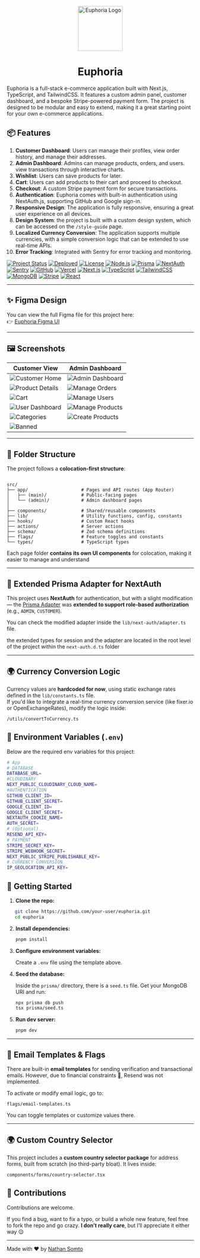 


<div align="center">
  <img src="./readme_assets/logo.svg" alt="Euphoria Logo" width="120" height="120" />
   <h1>Euphoria</h1>
</div>



Euphoria is a full-stack e-commerce application built with Next.js, TypeScript, and TailwindCSS. It features a custom admin panel, customer dashboard, and a bespoke Stripe-powered payment form. The project is designed to be modular and easy to extend, making it a great starting point for your own e-commerce applications.
## 📦 Features
1. **Customer Dashboard**: Users can manage their profiles, view order history, and manage their addresses.
2. **Admin Dashboard**: Admins can manage products, orders, and users. view transactions through interactive charts.
3. **Wishlist**: Users can save products for later.
4. **Cart**: Users can add products to their cart and proceed to checkout.
5. **Checkout**: A custom Stripe payment form for secure transactions.
6. **Authentication**: Euphoria comes with built-in authentication using NextAuth.js, supporting GitHub and Google sign-in.
7. **Responsive Design**: The application is fully responsive, ensuring a great user experience on all devices.
8. **Design System**: the project is built with a custom design system, which can be accessed on the `/style-guide` page.
9. **Localized Currency Conversion**: The application supports multiple currencies, with a simple conversion logic that can be extended to use real-time APIs.
10. **Error Tracking**: Integrated with Sentry for error tracking and monitoring.


[![Project Status](https://img.shields.io/badge/status-active-brightgreen)](#)
[![Deployed](https://img.shields.io/badge/deployed-yes-brightgreen)](#)
[![License](https://img.shields.io/badge/license-MIT-blue)](#)
[![Node.js](https://img.shields.io/badge/Node.js-339933?logo=nodedotjs&logoColor=white)](#)
[![Prisma](https://img.shields.io/badge/Prisma-2D3748?logo=prisma&logoColor=white)](#)
[![NextAuth](https://img.shields.io/badge/NextAuth-4B5563?logo=nextdotjs&logoColor=white)](#)
[![Sentry](https://img.shields.io/badge/Sentry-6B7280?logo=sentry&logoColor=white)](#)
[![GitHub](https://img.shields.io/badge/GitHub-181717?logo=github&logoColor=white)](#)
[![Vercel](https://img.shields.io/badge/Vercel-000000?logo=vercel&logoColor=white)](#)
[![Next.js](https://img.shields.io/badge/built%20with-Next.js-000?logo=nextdotjs)](#)
[![TypeScript](https://img.shields.io/badge/TypeScript-blue?logo=typescript)](#)
[![TailwindCSS](https://img.shields.io/badge/TailwindCSS-06B6D4?logo=tailwindcss&logoColor=white)](#)
[![MongoDB](https://img.shields.io/badge/MongoDB-4EA94B?logo=mongodb&logoColor=white)](#)
[![Stripe](https://img.shields.io/badge/Stripe-635bff?logo=stripe&logoColor=white)](#)
[![React](https://img.shields.io/badge/React-20232A?logo=react&logoColor=61DAFB)](#)

---

## ✨ Figma Design

You can view the full Figma file for this project here:  
👉 [Euphoria Figma UI](https://www.figma.com/design/ROjzTzngj2JX1NtXnzMCEC/Euphoria---Ecommerce--Apparels--Website-Template--Community-?node-id=0-1&p=f&t=jJ7jXomKTTvfcxSg-0)

---


## 🖼️ Screenshots

| Customer View                                         | Admin Dashboard                                       |
| ----------------------------------------------------- | ----------------------------------------------------- |
| ![Customer Home](./readme_assets/shop.png)     | ![Admin Dashboard](./readme_assets/admin-dashboard.png) |
| ![Product Details](./readme_assets/details.png) | ![Manage Orders](./readme_assets/orders.png)      |
| ![Cart](./readme_assets/cart.png)          | ![Manage Users](./readme_assets/customers.png)        |
| ![User Dashboard](./readme_assets/dashboard.png) |     ![Manage Products](./readme_assets/products.png)  |
| ![Categories](./readme_assets/categories.png)         | ![Create Products](./readme_assets/create-products.png) |
| ![Banned](./readme_assets/banned.png)         | |
---
## 📁 Folder Structure

The project follows a **colocation-first structure**:

```

src/
├── app/                    # Pages and API routes (App Router)
│   ├── (main)/             # Public-facing pages
│   └── (admin)/            # Admin dashboard pages
│
├── components/             # Shared/reusable components
├── lib/                    # Utility functions, config, constants
├── hooks/                  # Custom React hooks
├── actions/                # Server actions
├── schema/                 # Zod schema definitions
├── flags/                  # Feature toggles and constants
└── types/                  # TypeScript types

```

Each page folder **contains its own UI components** for colocation, making it easier to manage and understand

---

## 🔐 Extended Prisma Adapter for NextAuth

This project uses **NextAuth** for authentication, but with a slight modification — the [Prisma Adapter](https://authjs.dev/reference/adapter/prisma) was **extended to support role-based authorization** (e.g., `ADMIN`, `CUSTOMER`).  

You can check the modified adapter inside the `lib/next-auth/adapter.ts` file.

the extended types for session and the adapter are located in the root level of the project within the `next-auth.d.ts` folder

---

## 🌍 Currency Conversion Logic

Currency values are **hardcoded for now**, using static exchange rates defined in the `lib/constants.ts` file.  
If you'd like to integrate a real-time currency conversion service (like fixer.io or OpenExchangeRates), modify the logic inside:

```
/utils/convertToCurrency.ts
```



## 📜 Environment Variables (`.env`)

Below are the required env variables for this project:

```bash
# App
# DATABASE 
DATABASE_URL=
#CLOUDINARY
NEXT_PUBLIC_CLOUDINARY_CLOUD_NAME=
#AUTHENTICATION
GITHUB_CLIENT_ID=
GITHUB_CLIENT_SECRET=
GOOGLE_CLIENT_ID=
GOOGLE_CLIENT_SECRET=
NEXTAUTH_COOKIE_NAME=
AUTH_SECRET=
# (Optional)
RESEND_API_KEY=
# PAYMENT
STRIPE_SECRET_KEY=
STRIPE_WEBHOOK_SECRET=
NEXT_PUBLIC_STRIPE_PUBLISHABLE_KEY=
# CURRENCY CONVERSION
IP_GEOLOCATION_API_KEY=
```



## 🚀 Getting Started

1. **Clone the repo:**

```bash
   git clone https://github.com/your-user/euphoria.git
   cd euphoria
```

2. **Install dependencies:**

   ```bash
   pnpm install
   ```

3. **Configure environment variables:**

   Create a `.env` file using the template above.

4. **Seed the database:**

   Inside the `prisma/` directory, there is a `seed.ts` file.
   Get your MongoDB URI and run:

   ```bash
   npx prisma db push
   tsx prisma/seed.ts
   ```

5. **Run dev server:**

   ```bash
   pnpm dev
   ```

---

## 📩 Email Templates & Flags

There are built-in **email templates** for sending verification and transactional emails.
However, due to financial constraints 🥲, Resend was not implemented.

To activate or modify email logic, go to:

```
flags/email-templates.ts
```

You can toggle templates or customize values there.

---

## 🌍 Custom Country Selector

This project includes a **custom country selector package** for address forms, built from scratch (no third-party bloat).
It lives inside:

```
components/forms/country-selector.tsx
```



## 🤝 Contributions

Contributions are welcome.

If you find a bug, want to fix a typo, or build a whole new feature, feel free to fork the repo and go crazy.
**I don’t really care**, but I’ll appreciate it either way 😌

---

Made with :heart: by [Nathan Somto](https://github.com/Nathan-Somto)





